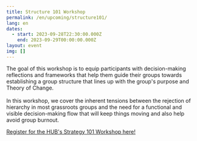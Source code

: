 ```yaml
---
title: Structure 101 Workshop
permalink: /en/upcoming/structure101/
lang: en
dates:
  - start: 2023-09-28T22:30:00.000Z
    end: 2023-09-29T00:00:00.000Z
layout: event
img: []
---
```

The goal of this workshop is to equip participants with decision-making reflections and frameworks that help them guide their groups towards establishing a group structure that lines up with the group's purpose and Theory of Change.\
\
In this workshop, we cover the inherent tensions between the rejection of hierarchy in most grassroots groups and the need for a functional and visible decision-making flow that will keep things moving and also help avoid group burnout. 

[R﻿egister for the HUB's Strategy 101 Workshop here!](https://us02web.zoom.us/meeting/register/tZAlcuCgqj0vGNb-sFOHG8iUoUR9FVJgHMIM)